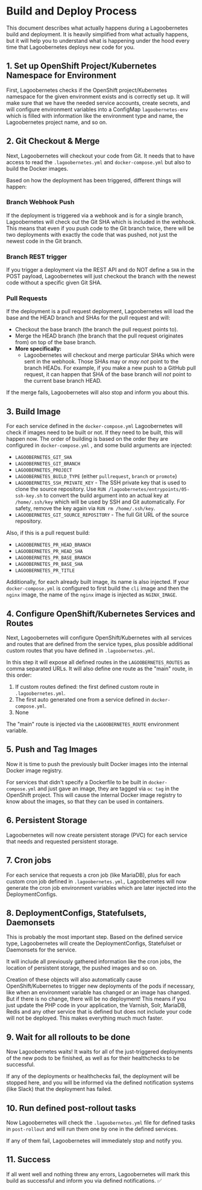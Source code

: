 # Build and Deploy Process

This document describes what actually happens during a Lagoobernetes build and deployment. It is heavily simplified from what actually happens, but it will help you to understand what is happening under the hood every time that Lagoobernetes deploys new code for you.

## 1. Set up OpenShift Project/Kubernetes Namespace for Environment

First, Lagoobernetes checks if the OpenShift project/Kubernetes namespace for the given environment exists and is correctly set up. It will make sure that we have the needed service accounts, create secrets, and will configure environment variables into a ConfigMap `lagoobernetes-env` which is filled with information like the environment type and name, the Lagoobernetes project name, and so on.

## 2. Git Checkout & Merge

Next, Lagoobernetes will checkout your code from Git. It needs that to have access to read the `.lagoobernetes.yml` and `docker-compose.yml` but also to build the Docker images.

Based on how the deployment has been triggered, different things will happen:

### **Branch Webhook Push**

If the deployment is triggered via a webhook and is for a single branch, Lagoobernetes will check out the Git SHA which is included in the webhook. This means that even if you push code to the Git branch twice, there will be two deployments with exactly the code that was pushed, not just the newest code in the Git branch.

### **Branch REST trigger**

If you trigger a deployment via the REST API and do NOT define a `SHA` in the POST payload, Lagoobernetes will just checkout the branch with the newest code without a specific given Git SHA.

### **Pull Requests**

If the deployment is a pull request deployment, Lagoobernetes will load the base and the HEAD branch and SHAs for the pull request and will:

* Checkout the base branch \(the branch the pull request points to\).
* Merge the HEAD branch \(the branch that the pull request originates from\) on top of the base branch.
* **More specifically:**
  * Lagoobernetes will checkout and merge particular SHAs which were sent in the webhook. Those SHAs may or _may not_ point to the branch HEADs. For example, if you make a new push to a GitHub pull request, it can happen that SHA of the base branch will _not_ point to the current base branch HEAD.

If the merge fails, Lagoobernetes will also stop and inform you about this.

## 3. Build Image

For each service defined in the `docker-compose.yml` Lagoobernetes will check if images need to be built or not. If they need to be built, this will happen now. The order of building is based on the order they are configured in `docker-compose.yml` , and some build arguments are injected:

* `LAGOOBERNETES_GIT_SHA`
* `LAGOOBERNETES_GIT_BRANCH`
* `LAGOOBERNETES_PROJECT`
* `LAGOOBERNETES_BUILD_TYPE` \(either `pullrequest`, `branch` or `promote`\)
* `LAGOOBERNETES_SSH_PRIVATE_KEY` - The SSH private key that is used to clone the source repository. Use `RUN /lagoobernetes/entrypoints/05-ssh-key.sh` to convert the build argument into an actual key at `/home/.ssh/key` which will be used by SSH and Git automatically. For safety, remove the key again via `RUN rm /home/.ssh/key`.
* `LAGOOBERNETES_GIT_SOURCE_REPOSITORY` - The full Git URL of the source repository.

Also, if this is a pull request build:

* `LAGOOBERNETES_PR_HEAD_BRANCH`
* `LAGOOBERNETES_PR_HEAD_SHA`
* `LAGOOBERNETES_PR_BASE_BRANCH`
* `LAGOOBERNETES_PR_BASE_SHA`
* `LAGOOBERNETES_PR_TITLE`

Additionally, for each already built image, its name is also injected. If your `docker-compose.yml` is configured to first build the `cli` image and then the `nginx` image, the name of the `nginx` image is injected as `NGINX_IMAGE`.

## 4. Configure OpenShift/Kubernetes Services and Routes

Next, Lagoobernetes will configure OpenShift/Kubernetes with all services and routes that are defined from the service types, plus possible additional custom routes that you have defined in `.lagoobernetes.yml`.

In this step it will expose all defined routes in the `LAGOOBERNETES_ROUTES` as comma separated URLs. It will also define one route as the "main" route, in this order:

1. If custom routes defined: the first defined custom route in `.lagoobernetes.yml`.
2. The first auto generated one from a service defined in `docker-compose.yml`.
3. None

The "main" route is injected via the `LAGOOBERNETES_ROUTE` environment variable.

## 5. Push and Tag Images

Now it is time to push the previously built Docker images into the internal Docker image registry.

For services that didn't specify a Dockerfile to be built in `docker-compose.yml` and just gave an image, they are tagged via `oc tag` in the OpenShift project. This will cause the internal Docker image registry to know about the images, so that they can be used in containers.

## 6. Persistent Storage

Lagoobernetes will now create persistent storage \(PVC\) for each service that needs and requested persistent storage.

## 7. Cron jobs

For each service that requests a cron job \(like MariaDB\), plus for each custom cron job defined in `.lagoobernetes.yml,` Lagoobernetes will now generate the cron job environment variables which are later injected into the DeploymentConfigs.

## 8. DeploymentConfigs, Statefulsets, Daemonsets

This is probably the most important step. Based on the defined service type, Lagoobernetes will create the DeploymentConfigs, Statefulset or Daemonsets for the service.

It will include all previously gathered information like the cron jobs, the location of persistent storage, the pushed images and so on.

Creation of these objects will also automatically cause OpenShift/Kubernetes to trigger new deployments of the pods if necessary, like when an environment variable has changed or an image has changed. But if there is no change, there will be no deployment! This means if you just update the PHP code in your application, the Varnish, Solr, MariaDB, Redis and any other service that is defined but does not include your code will not be deployed. This makes everything much much faster.

## 9. Wait for all rollouts to be done

Now Lagoobernetes waits! It waits for all of the just-triggered deployments of the new pods to be finished, as well as for their healthchecks to be successful.

If any of the deployments or healthchecks fail, the deployment will be stopped here, and you will be informed via the defined notification systems \(like Slack\) that the deployment has failed.

## 10. Run defined post-rollout tasks

Now Lagoobernetes will check the `.lagoobernetes.yml` file for defined tasks in `post-rollout` and will run them one by one in the defined services.

If any of them fail, Lagoobernetes will immediately stop and notify you.

## 11. Success

If all went well and nothing threw any errors, Lagoobernetes will mark this build as successful and inform you via defined notifications. ✅

